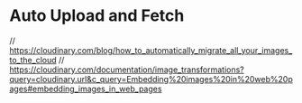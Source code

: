 # Auto Upload and Fetch


// https://cloudinary.com/blog/how_to_automatically_migrate_all_your_images_to_the_cloud
// https://cloudinary.com/documentation/image_transformations?query=cloudinary.url&c_query=Embedding%20images%20in%20web%20pages#embedding_images_in_web_pages
